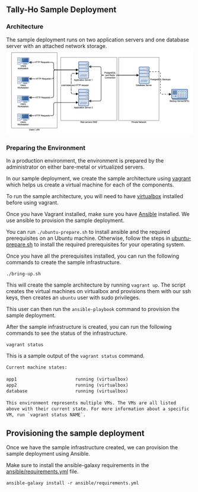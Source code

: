 ## Tally-Ho Sample Deployment

### Architecture
The sample deployment runs on two application servers and one database server with an attached network storage.
![](/Docs/img/tally_ho_loadbalanced_architecture.png)

### Preparing the Environment

In a production environment, the environment is prepared by the administrator on either bare-metal or virtualized servers.

In our sample deployment, we create the sample architecture using [vagrant](https://www.vagrantup.com/) which helps us create a virtual machine for each of the components.

To run the sample architecture, you will need to have [virtualbox](https://www.virtualbox.org/) installed before using vagrant.

Once you have Vagrant installed, make sure you have [Ansible](https://www.ansible.com/) installed. We use ansible to provision the sample deployment.

You can run `./ubuntu-prepare.sh` to install ansible and the required prerequisites on an Ubuntu machine. Otherwise, follow the steps in [ubuntu-prepare.sh](ubuntu-prepare.sh) to install the required prerequisites for your operating system.

Once you have all the prerequisites installed, you can run the following commands to create the sample infrastructure.

```
./bring-up.sh
```

This will create the sample architecture by running `vagrant up`. The script creates the virtual machines on virtualbox and provisions them with our ssh keys, then creates an `ubuntu` user with sudo privileges.

This user can then run the `ansible-playbook` command to provision the sample deployment.

After the sample infrastructure is created, you can run the following commands to see the status of the infrastructure.

```
vagrant status
```

This is a sample output of the `vagrant status` command.

```
Current machine states:

app1                      running (virtualbox)
app2                      running (virtualbox)
database                  running (virtualbox)

This environment represents multiple VMs. The VMs are all listed
above with their current state. For more information about a specific
VM, run `vagrant status NAME`.
```

## Provisioning the sample deployment

Once we have the sample infrastructure created, we can provision the sample deployment using Ansible.

Make sure to install the ansible-galaxy requirements in the [ansible/requirements.yml](ansible/requirements.yml) file.

```
ansible-galaxy install -r ansible/requirements.yml
```

